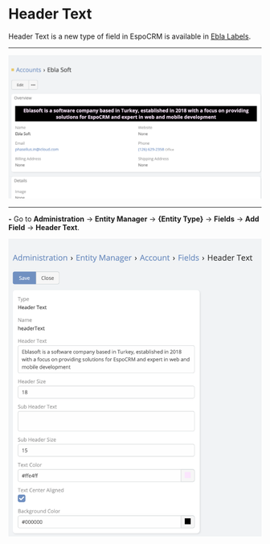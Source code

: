 # Header Text

Header Text is a new type of field in EspoCRM is available
in  [Ebla Labels](https://www.eblasoft.com.tr/espocrm-extension-page/labels-cells).

---


![header-text](../../_static/images/extensions/labels-cells/header-text.png)

---
**-** Go to **Administration** -> **Entity Manager** -> **{Entity Type}** -> **Fields** -> **Add Field** -> **Header Text**.

![header-text](../../_static/images/extensions/labels-cells/header-text-op.png)